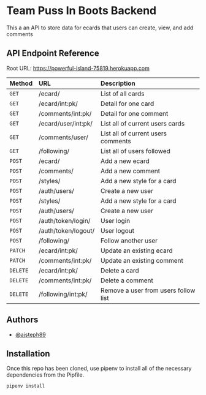 
# Team Puss In Boots Backend

This a an API to store data for ecards that users can create, view, and add comments 

## API Endpoint Reference

Root URL: https://powerful-island-75819.herokuapp.com

| Method | URL  | Description |
| :-------- | :------- | :------------------------- |
| `GET` | /ecard/ | List of all cards |
| `GET` | /ecard/int:pk/ |  Detail for one card|
| `GET` | /comments/int:pk/ |  Detail for one comment|
| `GET` | /ecard/user/int:pk/ |  List all of  current users cards|
| `GET` | /comments/user/|  List all of current users comments|
| `GET` | /following/|  List all of users followed|
| `POST` | /ecard/ | Add a new ecard |
| `POST` | /comments/ | Add a new comment |
| `POST` | /styles/ | Add a new style for a card |
| `POST` | /auth/users/ | Create a new user |
| `POST` | /styles/ | Add a new style for a card |
| `POST` | /auth/users/ | Create a new user |
| `POST` | /auth/token/login/ | User login |
| `POST` | /auth/token/logout/ | User logout |
| `POST` | /following/ | Follow another user|
| `PATCH` | /ecard/int:pk/ | Update an existing ecard |
| `PATCH` | /comments/int:pk/ | Update an existing comment |
| `DELETE` | /ecard/int:pk/ | Delete a card  |
| `DELETE` | /comments/int:pk/ | Delete a comment  |
| `DELETE` | /following/int:pk/ | Remove a user from users follow list|




## Authors

- [@ajsteph89](https://www.github.com/ajsteph89)


## Installation

Once this repo has been cloned, use pipenv to install all of the necessary dependencies from the Pipfile. 

```bash
pipenv install 
```




